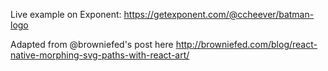Live example on Exponent: https://getexponent.com/@ccheever/batman-logo

Adapted from @browniefed's post here http://browniefed.com/blog/react-native-morphing-svg-paths-with-react-art/
